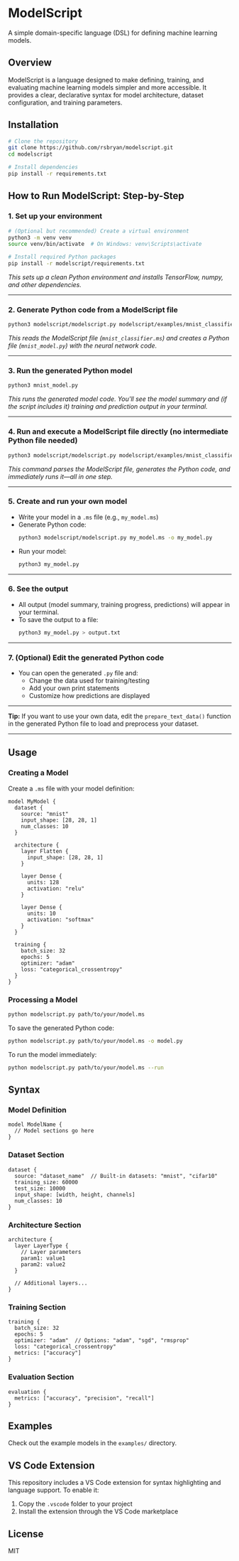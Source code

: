 # ModelScript

A simple domain-specific language (DSL) for defining machine learning models.

## Overview

ModelScript is a language designed to make defining, training, and evaluating machine learning models simpler and more accessible. It provides a clear, declarative syntax for model architecture, dataset configuration, and training parameters.

## Installation

```bash
# Clone the repository
git clone https://github.com/rsbryan/modelscript.git
cd modelscript

# Install dependencies
pip install -r requirements.txt
```

## How to Run ModelScript: Step-by-Step

### 1. Set up your environment

```bash
# (Optional but recommended) Create a virtual environment
python3 -m venv venv
source venv/bin/activate  # On Windows: venv\Scripts\activate

# Install required Python packages
pip install -r modelscript/requirements.txt
```
*This sets up a clean Python environment and installs TensorFlow, numpy, and other dependencies.*

---

### 2. Generate Python code from a ModelScript file

```bash
python3 modelscript/modelscript.py modelscript/examples/mnist_classifier.ms -o mnist_model.py
```
*This reads the ModelScript file (`mnist_classifier.ms`) and creates a Python file (`mnist_model.py`) with the neural network code.*

---

### 3. Run the generated Python model

```bash
python3 mnist_model.py
```
*This runs the generated model code. You'll see the model summary and (if the script includes it) training and prediction output in your terminal.*

---

### 4. Run and execute a ModelScript file directly (no intermediate Python file needed)

```bash
python3 modelscript/modelscript.py modelscript/examples/mnist_classifier.ms --run
```
*This command parses the ModelScript file, generates the Python code, and immediately runs it—all in one step.*

---

### 5. Create and run your own model

- Write your model in a `.ms` file (e.g., `my_model.ms`)
- Generate Python code:
  ```bash
  python3 modelscript/modelscript.py my_model.ms -o my_model.py
  ```
- Run your model:
  ```bash
  python3 my_model.py
  ```

---

### 6. See the output

- All output (model summary, training progress, predictions) will appear in your terminal.
- To save the output to a file:
  ```bash
  python3 my_model.py > output.txt
  ```

---

### 7. (Optional) Edit the generated Python code

- You can open the generated `.py` file and:
  - Change the data used for training/testing
  - Add your own print statements
  - Customize how predictions are displayed

---

**Tip:**
If you want to use your own data, edit the `prepare_text_data()` function in the generated Python file to load and preprocess your dataset.

---

## Usage

### Creating a Model

Create a `.ms` file with your model definition:

```
model MyModel {
  dataset {
    source: "mnist"
    input_shape: [28, 28, 1]
    num_classes: 10
  }

  architecture {
    layer Flatten {
      input_shape: [28, 28, 1]
    }
    
    layer Dense {
      units: 128
      activation: "relu"
    }
    
    layer Dense {
      units: 10
      activation: "softmax"
    }
  }

  training {
    batch_size: 32
    epochs: 5
    optimizer: "adam"
    loss: "categorical_crossentropy"
  }
}
```

### Processing a Model

```bash
python modelscript.py path/to/your/model.ms
```

To save the generated Python code:

```bash
python modelscript.py path/to/your/model.ms -o model.py
```

To run the model immediately:

```bash
python modelscript.py path/to/your/model.ms --run
```

## Syntax

### Model Definition

```
model ModelName {
  // Model sections go here
}
```

### Dataset Section

```
dataset {
  source: "dataset_name"  // Built-in datasets: "mnist", "cifar10"
  training_size: 60000
  test_size: 10000
  input_shape: [width, height, channels]
  num_classes: 10
}
```

### Architecture Section

```
architecture {
  layer LayerType {
    // Layer parameters
    param1: value1
    param2: value2
  }
  
  // Additional layers...
}
```

### Training Section

```
training {
  batch_size: 32
  epochs: 5
  optimizer: "adam"  // Options: "adam", "sgd", "rmsprop"
  loss: "categorical_crossentropy"
  metrics: ["accuracy"]
}
```

### Evaluation Section

```
evaluation {
  metrics: ["accuracy", "precision", "recall"]
}
```

## Examples

Check out the example models in the `examples/` directory.

## VS Code Extension

This repository includes a VS Code extension for syntax highlighting and language support. To enable it:

1. Copy the `.vscode` folder to your project
2. Install the extension through the VS Code marketplace

## License

MIT 